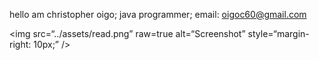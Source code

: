 hello am christopher oigo;
java programmer;
email: oigoc60@gmail.com


<img
src=“../assets/read.png”
raw=true
alt=“Screenshot”
style=“margin-right: 10px;”
/>




